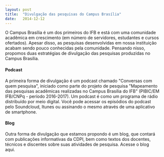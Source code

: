 ```yaml
---
layout: post
title:  "Divulgação das pesquisas do Campus Brasília"
date:   2014-12-12
---
```


<p class="intro">O Campus Brasília é um dos primeiros do IFB e está com uma comunidade acadêmica em crescimento (em número de servidores, estudantes e cursos ofertados). Apesar disso, as pesquisas desenvolvidas em nossa instituição acabam sendo pouco conhecidas pela comunidade. Pensando nisso, propomos duas estratégias de divulgação das pesquisas produzidas no Campus Brasília.</p>

#### Podcast

A primeira forma de divulgação é um podcast chamado "Conversas com quem pesquisa", iniciado como parte do projeto de pesquisa "Mapeamento das pesquisas acadêmicas realizadas no Campus Brasília do IFB" (PIBIC/EM IFB/CNPq - período 2016-2017). Um podcast é como um programa de rádio distribuído por meio digital. Você pode acessar os episódios do podcast pelo Soundcloud, Itunes ou assinando o mesmo através de uma aplicativo de smartphone.

#### Blog

Outra forma de divulgação que estamos propondo é um blog, que contará com publicações informativas da CDPI, bem como textos dos docentes, técnicos e discentes sobre suas atividades de pesquisa. Acesse o blog aqui.
